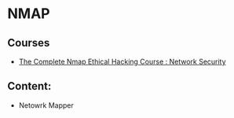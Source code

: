 # NMAP

## Courses

* [The Complete Nmap Ethical Hacking Course : Network Security](https://www.udemy.com/the-complete-nmap-ethical-hacking-course-network-security/)

## Content:
* Netowrk Mapper
